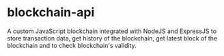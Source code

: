# blockchain-api
A custom JavaScript blockchain integrated with NodeJS and ExpressJS to store transaction data, get history of the blockchain, get latest block of the blockchain and to check blockchain's validity.

